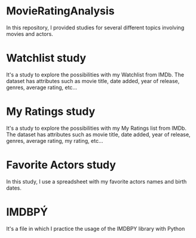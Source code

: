 # MovieRatingAnalysis
In this repository, I provided studies for several different topics involving movies and actors.

# Watchlist study
It's a study to explore the possibilities with my Watchlist from IMDb. The dataset has attributes such as movie title, date added, year of release, genres, average rating, etc...

# My Ratings study
It's a study to explore the possibilities with my My Ratings list from IMDb. The dataset has attributes such as movie title, date added, year of release, genres, average rating, my rating, etc...

# Favorite Actors study
In this study, I use a spreadsheet with my favorite actors names and birth dates.

# IMDBPÝ
It's a file in which I practice the usage of the IMDBPY library with Python
